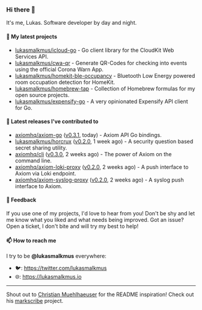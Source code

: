 ### Hi there 👋

It's me, Lukas. Software developer by day and night.

#### 🌱 My latest projects

- [lukasmalkmus/icloud-go](https://github.com/lukasmalkmus/icloud-go) - Go client library for the CloudKit Web Services API.
- [lukasmalkmus/cwa-qr](https://github.com/lukasmalkmus/cwa-qr) - Generate QR-Codes for checking into events using the official Corona Warn App.
- [lukasmalkmus/homekit-ble-occupancy](https://github.com/lukasmalkmus/homekit-ble-occupancy) - Bluetooth Low Energy powered room occupation detection for HomeKit.
- [lukasmalkmus/homebrew-tap](https://github.com/lukasmalkmus/homebrew-tap) - Collection of Homebrew formulas for my open source projects.
- [lukasmalkmus/expensify-go](https://github.com/lukasmalkmus/expensify-go) - A very opinionated Expensify API client for Go.

#### 🔭 Latest releases I've contributed to

- [axiomhq/axiom-go](https://github.com/axiomhq/axiom-go) ([v0.3.1](https://github.com/axiomhq/axiom-go/releases/tag/v0.3.1), today) - Axiom API Go bindings.
- [lukasmalkmus/horcrux](https://github.com/lukasmalkmus/horcrux) ([v0.2.0](https://github.com/lukasmalkmus/horcrux/releases/tag/v0.2.0), 1 week ago) - A security question based secret sharing utility.
- [axiomhq/cli](https://github.com/axiomhq/cli) ([v0.3.0](https://github.com/axiomhq/cli/releases/tag/v0.3.0), 2 weeks ago) - The power of Axiom on the command line.
- [axiomhq/axiom-loki-proxy](https://github.com/axiomhq/axiom-loki-proxy) ([v0.2.0](https://github.com/axiomhq/axiom-loki-proxy/releases/tag/v0.2.0), 2 weeks ago) - A push interface to Axiom via Loki endpoint.
- [axiomhq/axiom-syslog-proxy](https://github.com/axiomhq/axiom-syslog-proxy) ([v0.2.0](https://github.com/axiomhq/axiom-syslog-proxy/releases/tag/v0.2.0), 2 weeks ago) - A syslog push interface to Axiom.

#### 💬 Feedback

If you use one of my projects, I'd love to hear from you! Don't be shy and let
me know what you liked and what needs being improved. Got an issue? Open a
ticket, I don't bite and will try my best to help!

#### 📫 How to reach me

I try to be **@lukasmalkmus** everywhere:

- 🐦: https://twitter.com/lukasmalkmus
- 🌐: https://lukasmalkmus.io

---

Shout out to [Christian Muehlhaeuser](https://github.com/muesli) for the README
inspiration! Check out his [markscribe](https://github.com/muesli/markscribe)
project.
